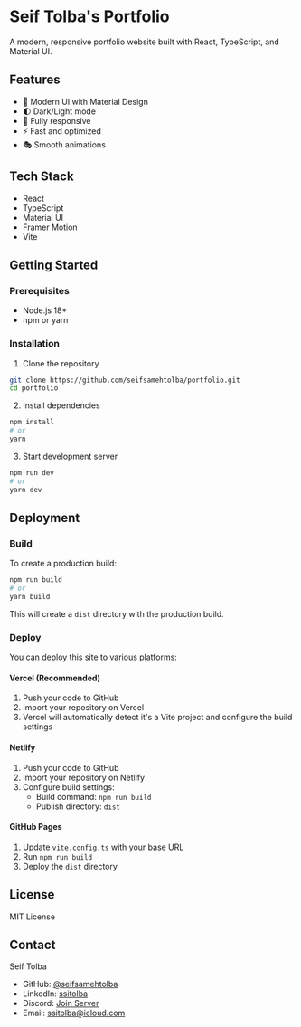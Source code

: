 # Seif Tolba's Portfolio

A modern, responsive portfolio website built with React, TypeScript, and Material UI.

## Features

- 🎨 Modern UI with Material Design
- 🌓 Dark/Light mode
- 📱 Fully responsive
- ⚡ Fast and optimized
- 🎭 Smooth animations

## Tech Stack

- React
- TypeScript
- Material UI
- Framer Motion
- Vite

## Getting Started

### Prerequisites

- Node.js 18+ 
- npm or yarn

### Installation

1. Clone the repository
```bash
git clone https://github.com/seifsamehtolba/portfolio.git
cd portfolio
```

2. Install dependencies
```bash
npm install
# or
yarn
```

3. Start development server
```bash
npm run dev
# or
yarn dev
```

## Deployment

### Build

To create a production build:

```bash
npm run build
# or
yarn build
```

This will create a `dist` directory with the production build.

### Deploy

You can deploy this site to various platforms:

#### Vercel (Recommended)
1. Push your code to GitHub
2. Import your repository on Vercel
3. Vercel will automatically detect it's a Vite project and configure the build settings

#### Netlify
1. Push your code to GitHub
2. Import your repository on Netlify
3. Configure build settings:
   - Build command: `npm run build`
   - Publish directory: `dist`

#### GitHub Pages
1. Update `vite.config.ts` with your base URL
2. Run `npm run build`
3. Deploy the `dist` directory

## License

MIT License

## Contact

Seif Tolba
- GitHub: [@seifsamehtolba](https://github.com/seifsamehtolba)
- LinkedIn: [ssitolba](https://www.linkedin.com/in/ssitolba/)
- Discord: [Join Server](https://discord.gg/A4uCqGuB)
- Email: ssitolba@icloud.com
